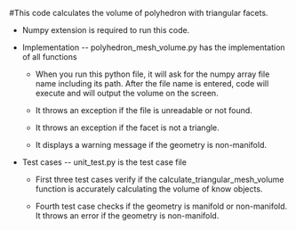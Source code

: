 #This code calculates the volume of polyhedron with triangular facets. 

* Numpy extension is required to run this code. 

* Implementation -- polyhedron_mesh_volume.py has the implementation of all functions 

    * When you run this python file, it will ask for the numpy array file name including its path. After the file name
      is entered, code will execute and will output the volume on the screen. 

    * It throws an exception if the file is unreadable or not found. 

    * It throws an exception if the facet is not a triangle. 

    * It displays a warning message if the geometry is non-manifold.


* Test cases -- unit_test.py is the test case file

  * First three test cases verify if the calculate_triangular_mesh_volume function is 
    accurately calculating the volume of know objects. 

  * Fourth test case checks if the geometry is manifold or non-manifold.
    It throws an error if the geometry is non-manifold.

